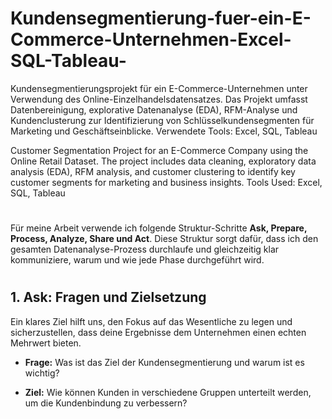 # Kundensegmentierung-fuer-ein-E-Commerce-Unternehmen-Excel-SQL-Tableau-

Kundensegmentierungsprojekt für ein E-Commerce-Unternehmen unter Verwendung des Online-Einzelhandelsdatensatzes. Das Projekt umfasst Datenbereinigung, explorative Datenanalyse (EDA), RFM-Analyse und Kundenclusterung zur Identifizierung von Schlüsselkundensegmenten für Marketing und Geschäftseinblicke. Verwendete Tools: Excel, SQL, Tableau

Customer Segmentation Project for an E-Commerce Company using the Online Retail Dataset. The project includes data cleaning, exploratory data analysis (EDA), RFM analysis, and customer clustering to identify key customer segments for marketing and business insights. Tools Used: Excel, SQL, Tableau
#
Für meine Arbeit verwende ich folgende Struktur-Schritte **Ask, Prepare, Process, Analyze, Share und Act**. Diese Struktur sorgt dafür, dass ich den gesamten Datenanalyse-Prozess durchlaufe und gleichzeitig klar kommuniziere, warum und wie jede Phase durchgeführt wird.
#

## 1. Ask: Fragen und Zielsetzung

Ein klares Ziel hilft uns, den Fokus auf das Wesentliche zu legen und sicherzustellen, dass deine Ergebnisse dem Unternehmen einen echten Mehrwert bieten.

 * **Frage:** Was ist das Ziel der Kundensegmentierung und warum ist es wichtig?
  
 * **Ziel:** Wie können Kunden in verschiedene Gruppen unterteilt werden, um die Kundenbindung zu verbessern?
